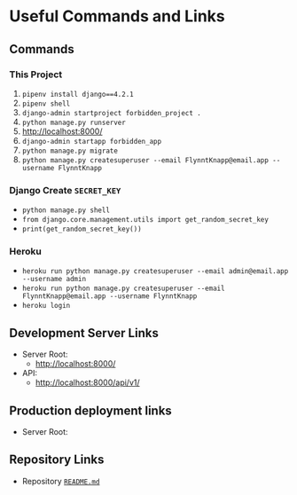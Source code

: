 # Useful Commands and Links

## Commands

### This Project

1. `pipenv install django==4.2.1`
1. `pipenv shell`
1. `django-admin startproject forbidden_project .`
1. `python manage.py runserver`
1. <http://localhost:8000/>
1. `django-admin startapp forbidden_app`
1. `python manage.py migrate`
1. `python manage.py createsuperuser --email FlynntKnapp@email.app --username FlynntKnapp`

### Django Create `SECRET_KEY`

* `python manage.py shell`
* `from django.core.management.utils import get_random_secret_key`
* `print(get_random_secret_key())`

### Heroku

* `heroku run python manage.py createsuperuser --email admin@email.app --username admin`
* `heroku run python manage.py createsuperuser --email FlynntKnapp@email.app --username FlynntKnapp`
* `heroku login`

## Development Server Links

* Server Root:
  * <http://localhost:8000/>
* API:
  * <http://localhost:8000/api/v1/>

## Production deployment links

* Server Root:

## Repository Links

* Repository [`README.md`](../README.md)
